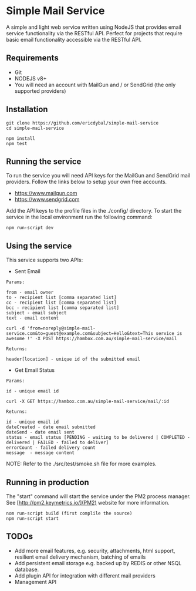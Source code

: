 # Simple Mail Service

A simple and light web service written using NodeJS that provides email service functionality via the RESTful API. Perfect for projects that require basic email functionality accessible via the RESTful API. 

## Requirements

* Git
* NODEJS v8+
* You will need an account with MailGun and / or SendGrid (the only supported providers)


## Installation

```
git clone https://github.com/ericdybal/simple-mail-service
cd simple-mail-service

npm install
npm test 
```

## Running the service

To run the service you will need API keys for the MailGun and SendGrid mail providers. Follow the links below to setup your own free accounts. 

* https://www.mailgun.com
* https://www.sendgrid.com

Add the API keys to the profile files in the  ./config/ directory. To start the service in the local environment run the following command:

```
npm run-script dev
```

## Using the service

This service supports two APIs:   

*  Sent Email

```
Params: 

from - email owner
to - recipient list [comma separated list]
cc - recipient list [comma separated list]
bcc - recipient list [comma separated list]
subject - email subject
text - email content

curl -d 'from=noreply@simple-mail-service.com&to=guest@example.com&subject=Hello&text=This service is awesome !' -X POST https://hambox.com.au/simple-mail-service/mail

Returns:

header[location] - unique id of the submitted email 

```
* Get Email Status 

```
Params:

id - unique email id

curl -X GET https://hambox.com.au/simple-mail-service/mail/:id

Returns:

id - unique email id
dateCreated - date email submitted
dateSend - date email sent
status - email status [PENDING - waiting to be delivered | COMPLETED - delivered | FAILED - failed to deliver] 
errorCount - failed delivery count 
message  - message content

```

NOTE: Refer to the ./src/test/smoke.sh file for more examples.  


## Running in production

The "start" command will start the service under the PM2 process manager. See [http://pm2.keymetrics.io/](PM2) website for more information. 

```
nom run-script build (first complile the source)
npm run-script start 
```

## TODOs

- Add more email features, e.g. security, attachments, html support, resilient email delivery mechanism, batching of emails 
- Add persistent email storage e.g. backed up by REDIS or other NSQL database. 
- Add plugin API for integration with different mail providers
- Management API
